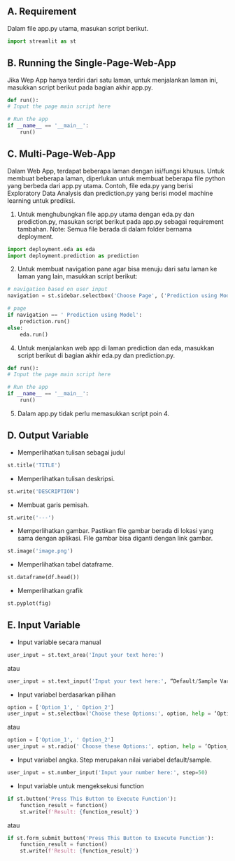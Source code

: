 ## **A. Requirement**

Dalam file app.py utama, masukan script berikut.

```python
import streamlit as st
```

## **B.	Running the Single-Page-Web-App**

Jika Wep App hanya terdiri dari satu laman, untuk menjalankan laman ini, masukkan script berikut pada bagian akhir app.py.

```python
def run():
# Input the page main script here

# Run the app
if __name__ == '__main__':
    run()
```

## **C.	Multi-Page-Web-App**
Dalam Web App, terdapat beberapa laman dengan isi/fungsi khusus. Untuk membuat beberapa laman, diperlukan untuk membuat beberapa file python yang berbeda dari app.py utama. Contoh, file eda.py yang berisi Exploratory Data Analysis dan prediction.py yang berisi model machine learning untuk prediksi.

1.	Untuk menghubungkan file app.py utama dengan eda.py dan prediction.py, masukan script berikut pada app.py sebagai requirement tambahan. Note: Semua file berada di dalam folder bernama deployment.

```python
import deployment.eda as eda
import deployment.prediction as prediction
```

2.	Untuk membuat navigation pane agar bisa menuju dari satu laman ke laman yang lain, masukkan script berikut:

```python
# navigation based on user input
navigation = st.sidebar.selectbox('Choose Page', ('Prediction using Model', 'EDA'))

# page
if navigation == ' Prediction using Model':
    prediction.run()
else:
    eda.run()
```

4.	Untuk menjalankan web app di laman prediction dan eda, masukkan script berikut di bagian akhir eda.py dan prediction.py.

```python
def run():
# Input the page main script here

# Run the app
if __name__ == '__main__':
    run()
```

5.	Dalam app.py tidak perlu memasukkan script poin 4.

## **D. Output Variable**

* Memperlihatkan tulisan sebagai judul

```python
st.title('TITLE')
```

* Memperlihatkan tulisan deskripsi.

```python
st.write('DESCRIPTION')
```

* Membuat garis pemisah.

```python
st.write('---')
```

* Memperlihatkan gambar. Pastikan file gambar berada di lokasi yang sama dengan aplikasi. File gambar bisa diganti dengan link gambar.

```python
st.image('image.png')
```

* Memperlihatkan tabel dataframe.

```python
st.dataframe(df.head())
```

* Memperlihatkan grafik

```python
st.pyplot(fig)
```

## **E. Input Variable**

* Input variable secara manual

```python
user_input = st.text_area('Input your text here:')
```
atau
```python
user_input = st.text_input('Input your text here:', “Default/Sample Variable”)
```

* Input variabel berdasarkan pilihan

```python
option = ['Option_1', ' Option_2']
user_input = st.selectbox('Choose these Options:', option, help = ‘Option_1 is better’)
```
atau
```python
option = ['Option_1', ' Option_2']
user_input = st.radio(' Choose these Options:', option, help = ‘Option_1 is better’)
```

* Input variabel angka. Step merupakan nilai variabel default/sample.

```python
user_input = st.number_input('Input your number here:', step=50)
```

* Input variable untuk mengeksekusi function
```python
if st.button('Press This Button to Execute Function'):
    function_result = function()
    st.write(f'Result: {function_result}')
```
atau
```python
if st.form_submit_button('Press This Button to Execute Function'):
    function_result = function()
    st.write(f'Result: {function_result}')
```

